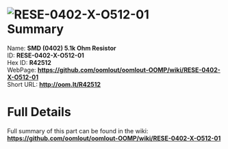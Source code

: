 
![RESE-0402-X-O512-01](https://github.com/oomlout/oomlout-OOMP/blob/master/parts/RESE-0402-X-O512-01/RESE-0402-X-O512-01_420.jpg)   
Summary
=================
  
Name: __SMD (0402) 5.1k Ohm Resistor__    
ID: __RESE-0402-X-O512-01__   
Hex ID: __R42512__   
WebPage: __https://github.com/oomlout/oomlout-OOMP/wiki/RESE-0402-X-O512-01__   
Short URL: __http://oom.lt/R42512__   

Full Details
==========================
Full summary of this part can be found in the wiki:   
__https://github.com/oomlout/oomlout-OOMP/wiki/RESE-0402-X-O512-01__    

